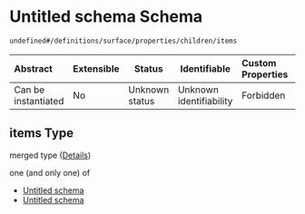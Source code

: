 # Untitled schema Schema

```txt
undefined#/definitions/surface/properties/children/items
```




| Abstract            | Extensible | Status         | Identifiable            | Custom Properties | Additional Properties | Access Restrictions | Defined In                                                              |
| :------------------ | ---------- | -------------- | ----------------------- | :---------------- | --------------------- | ------------------- | ----------------------------------------------------------------------- |
| Can be instantiated | No         | Unknown status | Unknown identifiability | Forbidden         | Allowed               | none                | [JTFSchema.schema.json\*](JTFSchema.schema.json "open original schema") |

## items Type

merged type ([Details](jtfschema-definitions-surface-properties-children-items.md))

one (and only one) of

-   [Untitled schema](jtfschema-definitions-surface-properties-children-items-oneof-0.md "check type definition")
-   [Untitled schema](jtfschema-definitions-surface-properties-children-items-oneof-1.md "check type definition")
